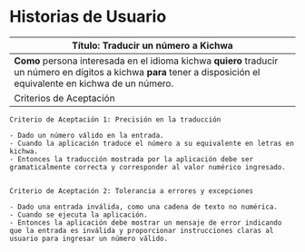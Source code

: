 # Historias de Usuario

| Título: Traducir un número a Kichwa                                                                                                                                   |
| --------------------------------------------------------------------------------------------------------------------------------------------------------------------- |
| **Como** persona interesada en el idioma kichwa **quiero** traducir un número en dígitos a kichwa **para** tener a disposición el equivalente en kichwa de un número. |
| Criterios de Aceptación                                                                                                                                               |

    Criterio de Aceptación 1: Precisión en la traducción

    - Dado un número válido en la entrada.
    - Cuando la aplicación traduce el número a su equivalente en letras en kichwa.
    - Entonces la traducción mostrada por la aplicación debe ser gramaticalmente correcta y corresponder al valor numérico ingresado.


    Criterio de Aceptación 2: Tolerancia a errores y excepciones

    - Dado una entrada inválida, como una cadena de texto no numérica.
    - Cuando se ejecuta la aplicación.
    - Entonces la aplicación debe mostrar un mensaje de error indicando que la entrada es inválida y proporcionar instrucciones claras al usuario para ingresar un número válido.
